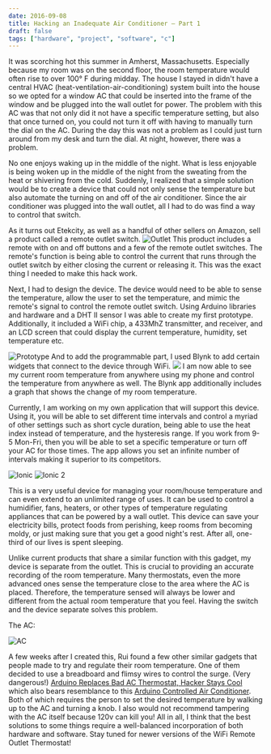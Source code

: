 ```yaml
---
date: 2016-09-08
title: Hacking an Inadequate Air Conditioner – Part 1
draft: false
tags: ["hardware", "project", "software", "c"]
---
```


It was scorching hot this summer in Amherst, Massachusetts. Especially because my room was on the second floor, the room temperature would often rise to over 100° F during midday. The house I stayed in didn't have a central HVAC (heat-ventilation-air-conditioning) system built into the house so we opted for a window AC that could be inserted into the frame of the window and be plugged into the wall outlet for power. The problem with this AC was that not only did it not have a specific temperature setting, but also that once turned on, you could not turn it off with having to manually turn the dial on the AC. During the day this was not a problem as I could just turn around from my desk and turn the dial. At night, however, there was a problem.

No one enjoys waking up in the middle of the night. What is less enjoyable is being woken up in the middle of the night from the sweating from the heat or shivering from the cold. Suddenly, I realized that a simple solution would be to create a device that could not only sense the temperature but also automate the turning on and off of the air conditioner. Since the air conditioner was plugged into the wall outlet, all I had to do was find a way to control that switch.

As it turns out Etekcity, as well as a handful of other sellers on Amazon, sell a product called a remote outlet switch. ![Outlet](/ac_hack/outlet.jpg) This product includes a remote with on and off buttons and a few of the remote outlet switches. The remote's function is being able to control the current that runs through the outlet switch by either closing the current or releasing it. This was the exact thing I needed to make this hack work.

Next, I had to design the device. The device would need to be able to sense the temperature, allow the user to set the temperature, and mimic the remote's signal to control the remote outlet switch. Using Arduino libraries and hardware and a DHT II sensor I was able to create my first prototype. Additionally, it included a WiFi chip, a 433MhZ transmitter, and receiver, and an LCD screen that could display the current temperature, humidity, set temperature etc.

![Prototype](/ac_hack/prototype.png)
And to add the programmable part, I used Blynk to add certain widgets that connect to the device through WiFi. ![](/ac_hack/blynk.png) I am now able to see my current room temperature from anywhere using my phone and control the temperature from anywhere as well. The Blynk app additionally includes a graph that shows the change of my room temperature.

Currently, I am working on my own application that will support this device. Using it, you will be able to set different time intervals and control a myriad of other settings such as short cycle duration, being able to use the heat index instead of temperature, and the hysteresis range. If you work from 9-5 Mon-Fri, then you will be able to set a specific temperature or turn off your AC for those times. The app allows you set an infinite number of intervals making it superior to its competitors.

![Ionic](/ac_hack/ionic.png)
![Ionic 2](/ac_hack/IMG_2621.PNG)

This is a very useful device for managing your room/house temperature and can even extend to an unlimited range of uses. It can be used to control a humidifier, fans, heaters, or other types of temperature regulating appliances that can be powered by a wall outlet. This device can save your electricity bills, protect foods from perishing, keep rooms from becoming moldy, or just making sure that you get a good night's rest. After all, one-third of our lives is spent sleeping.

Unlike current products that share a similar function with this gadget, my device is separate from the outlet. This is crucial to providing an accurate recording of the room temperature. Many thermostats, even the more advanced ones sense the temperature close to the area where the AC is placed. Therefore, the temperature sensed will always be lower and different from the actual room temperature that you feel. Having the switch and the device separate solves this problem.

The AC:

![AC](/ac_hack/ac.jpg)

A few weeks after I created this, Rui found a few other similar gadgets that people made to try and regulate their room temperature. One of them decided to use a breadboard and flimsy wires to control the surge. (Very dangerous!) [Arduino Replaces Bad AC Thermostat, Hacker Stays Cool](http://hackaday.com/2016/08/05/arduino-replaces-bad-ac-thermostat-hacker-stays-cool/) which also bears resemblance to this [Arduino Controlled Air Conditioner](http://hackaday.com/2015/06/11/arduino-controlled-air-conditioner). Both of which requires the person to set the desired temperature by walking up to the AC and turning a knob. I also would not recommend tampering with the AC itself because 120v can kill you! All in all, I think that the best solutions to some things require a well-balanced incorporation of both hardware and software. Stay tuned for newer versions of the WiFi Remote Outlet Thermostat!
